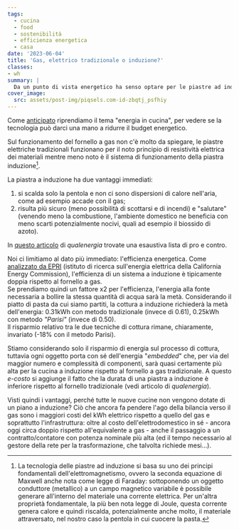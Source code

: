 ```yaml
---
tags:
  - cucina
  - food
  - sostenibilità
  - efficienza energetica
  - casa
date: '2023-06-04'
title: 'Gas, elettrico tradizionale o induzione?'
classes: 
- wh
summary: |
  Da un punto di vista energetico ha senso optare per le piastre ad induzione al posto dei fornelli a gas o delle piastre elettriche tradizionali? Quanta energia consumano realmente?
cover_image:
  src: assets/post-img/piqsels.com-id-zbqtj_psfhiy
---
```


Come [anticipato](/articles/la-pasta-alla-parisi-1/) riprendiamo il tema "energia in cucina", per vedere se la tecnologia può darci una mano a ridurre il budget energetico.

Sul funzionamento del fornello a gas non c'è molto da spiegare, le piastre elettriche tradizionali funzionano per il noto principio di resistività elettrica dei materiali mentre meno noto è il sistema di funzionamento della piastra induzione[^1].

La piastra a induzione ha due vantaggi immediati:

1.  si scalda solo la pentola e non ci sono dispersioni di calore nell'aria, come ad esempio accade con il gas;
2.  risulta più sicuro (meno possibilità di scottarsi e di incendi) e "salutare" (venendo meno la combustione, l'ambiente domestico ne beneficia con meno scarti potenzialmente nocivi, quali ad esempio il biossido di azoto).

In [questo articolo](https://www.qualenergia.it/articoli/piano-cottura-induzione-passaggio-alla-portata-di-tanti/) di *qualenergia* trovate una esaustiva lista di pro e contro.

Noi ci limitiamo al dato più immediato: l'efficienza energetica. Come [analizzato da EPRI](https://www.aceee.org/files/proceedings/2014/data/papers/9-702.pdf) (istituto di ricerca sull'energia elettrica della California Energy Commission), l'efficienza di un sistema a induzione è tipicamente doppia rispetto al fornello a gas.  
Se prendiamo quindi un fattore x2 per l'efficienza, l'energia alla fonte necessaria a bollire la stessa quantità di acqua sarà la metà. Considerando il piatto di pasta da cui siamo partiti, la cottura a induzione richiederà la metà dell'energia: 0.31kWh con metodo tradizionale (invece di 0.61), 0.25kWh con metodo _"Parisi"_ (invece di 0.50).  
Il risparmio relativo tra le due tecniche di cottura rimane, chiaramente, invariato (-18% con il metodo Parisi). 

Stiamo considerando solo il risparmio di energia sul processo di cottura, tuttavia ogni oggetto porta con sé dell'energia "*embedded*" che, per via del maggior numero e complessità di componenti, sarà quasi certamente più alta per la cucina a induzione rispetto al fornello a gas tradizionale. A questo *e-costo* si aggiunge il fatto che la durata di una piastra a induzione è inferiore rispetto al fornello tradizionale (vedi articolo di *qualenergia*).

Visti quindi i vantaggi, perché tutte le nuove cucine non vengono dotate di un piano a induzione? Ciò che ancora fa pendere l'ago della bilancia verso il gas sono i maggiori costi del kWh elettrico rispetto a quello del gas e soprattutto l\'infrastruttura: oltre al costo dell'elettrodomestico in sé - ancora oggi circa doppio rispetto all'equivalente a gas - anche il passaggio a un contratto/contatore con potenza nominale più alta (ed il tempo necessario al gestore della rete per la trasformazione, che talvolta richiede mesi...).


[^1]: La tecnologia delle piastre ad induzione si basa su uno dei principi fondamentali dell'elettromagnetismo, ovvero la seconda equazione di Maxwell anche nota come legge di Faraday: sottoponendo un oggetto conduttore (metallico) a un campo magnetico variabile è possibile generare all'interno del materiale una corrente elettrica. Per un'altra proprietà fondamentale, la più ben nota legge di Joule, questa corrente genera calore e quindi riscalda, potenzialmente anche molto, il materiale attraversato, nel nostro caso la pentola in cui cuocere la pasta.
